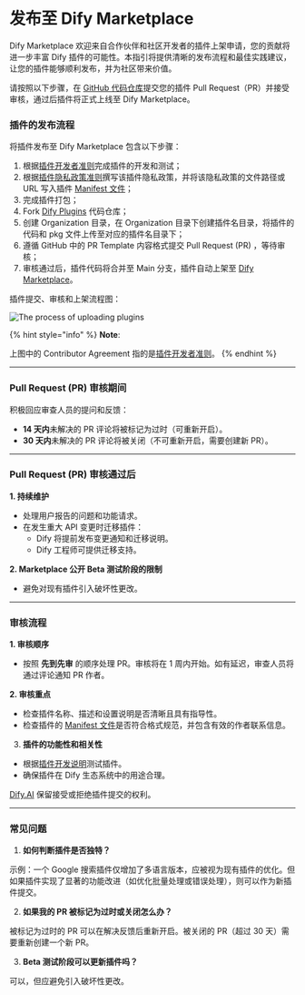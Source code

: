 # 发布至 Dify Marketplace

Dify Marketplace 欢迎来自合作伙伴和社区开发者的插件上架申请，您的贡献将进一步丰富 Dify 插件的可能性。本指引将提供清晰的发布流程和最佳实践建议，让您的插件能够顺利发布，并为社区带来价值。

请按照以下步骤，在 [GitHub 代码仓库](https://github.com/langgenius/dify-plugins)提交您的插件 Pull Request（PR）并接受审核，通过后插件将正式上线至 Dify Marketplace。

### 插件的发布流程

将插件发布至 Dify Marketplace 包含以下步骤：

1. 根据[插件开发者准则](plugin-developer-guidelines.md)完成插件的开发和测试；
2. 根据[插件隐私政策准则](plugin-privacy-protection-guidelines.md)撰写该插件隐私政策，并将该隐私政策的文件路径或 URL 写入插件 [Manifest 文件](../../schema-definition/manifest.md)；
3. 完成插件打包；
4. Fork [Dify Plugins](https://github.com/langgenius/dify-plugins) 代码仓库；
5. 创建 Organization 目录，在 Organization 目录下创建插件名目录，将插件的代码和 pkg 文件上传至对应的插件名目录下；
6. 遵循 GitHub 中的 PR Template 内容格式提交 Pull Request (PR) ，等待审核；
7. 审核通过后，插件代码将合并至 Main 分支，插件自动上架至 [Dify Marketplace](https://marketplace.dify.ai/)。

插件提交、审核和上架流程图：

![The process of uploading plugins](https://assets-docs.dify.ai/2025/01/05df333acfaf662e99316432db23ba9f.png)

{% hint style="info" %}
**Note**:

上图中的 Contributor Agreement 指的是[插件开发者准则](plugin-developer-guidelines.md)。
{% endhint %}

***

### Pull Request (PR) 审核期间

积极回应审查人员的提问和反馈：

* **14 天内**未解决的 PR 评论将被标记为过时（可重新开启）。
* **30 天内**未解决的 PR 评论将被关闭（不可重新开启，需要创建新 PR）。

***

### **Pull Request (PR) 审核通过后**

**1. 持续维护**

* 处理用户报告的问题和功能请求。
* 在发生重大 API 变更时迁移插件：
  * Dify 将提前发布变更通知和迁移说明。
  * Dify 工程师可提供迁移支持。

**2. Marketplace 公开 Beta 测试阶段的限制**

* 避免对现有插件引入破坏性更改。

***

### 审核流程

**1. 审核顺序**

* 按照 **先到先审** 的顺序处理 PR。审核将在 1 周内开始。如有延迟，审查人员将通过评论通知 PR 作者。

**2. 审核重点**

* 检查插件名称、描述和设置说明是否清晰且具有指导性。
* 检查插件的 [Manifest 文件](../../schema-definition/manifest.md)是否符合格式规范，并包含有效的作者联系信息。

3. **插件的功能性和相关性**

* 根据[插件开发说明](../../quick-start/develop-plugins/)测试插件。
* 确保插件在 Dify 生态系统中的用途合理。

[Dify.AI](https://dify.ai/) 保留接受或拒绝插件提交的权利。

***

### 常见问题

1. **如何判断插件是否独特？**

示例：一个 Google 搜索插件仅增加了多语言版本，应被视为现有插件的优化。但如果插件实现了显著的功能改进（如优化批量处理或错误处理），则可以作为新插件提交。

2. **如果我的 PR 被标记为过时或关闭怎么办？**

被标记为过时的 PR 可以在解决反馈后重新开启。被关闭的 PR（超过 30 天）需要重新创建一个新 PR。

3. **Beta 测试阶段可以更新插件吗？**

可以，但应避免引入破坏性更改。
